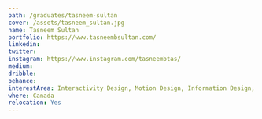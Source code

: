 ```yaml
---
path: /graduates/tasneem-sultan
cover: /assets/tasneem_sultan.jpg
name: Tasneem Sultan
portfolio: https://www.tasneembsultan.com/
linkedin:
twitter:
instagram: https://www.instagram.com/tasneembtas/
medium:
dribble:
behance:
interestArea: Interactivity Design, Motion Design, Information Design, Print Design
where: Canada 
relocation: Yes
---
```

